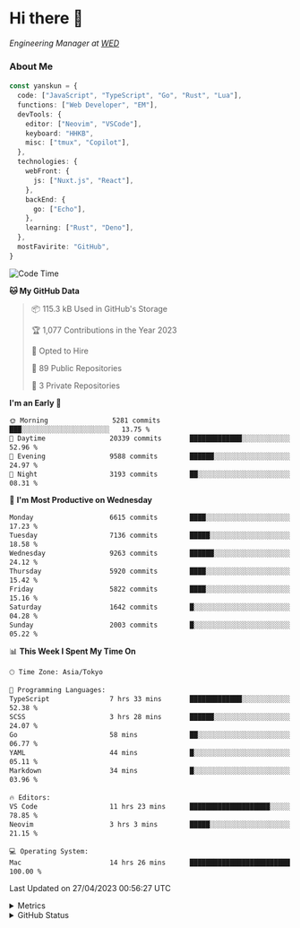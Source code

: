 # Hi there&nbsp;:wave:

<!-- ![Alt text](https://spotify-recently-played-readme.vercel.app/api?user=31kynbuubkiu3r4qh4hjuaglhfay) -->

_Engineering Manager at [WED](https://github.com/wedinc)_

### About Me

```ts
const yanskun = {
  code: ["JavaScript", "TypeScript", "Go", "Rust", "Lua"],
  functions: ["Web Developer", "EM"],
  devTools: {
    editor: ["Neovim", "VSCode"],
    keyboard: "HHKB",
    misc: ["tmux", "Copilot"],
  },
  technologies: {
    webFront: {
      js: ["Nuxt.js", "React"],
    },
    backEnd: {
      go: ["Echo"],
    },
    learning: ["Rust", "Deno"],
  },
  mostFavirite: "GitHub",
}
```

<!--START_SECTION:waka-->
![Code Time](http://img.shields.io/badge/Code%20Time-281%20hrs%2041%20mins-blue)

**🐱 My GitHub Data** 

> 📦 115.3 kB Used in GitHub's Storage 
 > 
> 🏆 1,077 Contributions in the Year 2023
 > 
> 💼 Opted to Hire
 > 
> 📜 89 Public Repositories 
 > 
> 🔑 3 Private Repositories 
 > 
**I'm an Early 🐤** 

```text
🌞 Morning                5281 commits        ███░░░░░░░░░░░░░░░░░░░░░░   13.75 % 
🌆 Daytime                20339 commits       █████████████░░░░░░░░░░░░   52.96 % 
🌃 Evening                9588 commits        ██████░░░░░░░░░░░░░░░░░░░   24.97 % 
🌙 Night                  3193 commits        ██░░░░░░░░░░░░░░░░░░░░░░░   08.31 % 
```
📅 **I'm Most Productive on Wednesday** 

```text
Monday                   6615 commits        ████░░░░░░░░░░░░░░░░░░░░░   17.23 % 
Tuesday                  7136 commits        █████░░░░░░░░░░░░░░░░░░░░   18.58 % 
Wednesday                9263 commits        ██████░░░░░░░░░░░░░░░░░░░   24.12 % 
Thursday                 5920 commits        ████░░░░░░░░░░░░░░░░░░░░░   15.42 % 
Friday                   5822 commits        ████░░░░░░░░░░░░░░░░░░░░░   15.16 % 
Saturday                 1642 commits        █░░░░░░░░░░░░░░░░░░░░░░░░   04.28 % 
Sunday                   2003 commits        █░░░░░░░░░░░░░░░░░░░░░░░░   05.22 % 
```


📊 **This Week I Spent My Time On** 

```text
🕑︎ Time Zone: Asia/Tokyo

💬 Programming Languages: 
TypeScript               7 hrs 33 mins       █████████████░░░░░░░░░░░░   52.38 % 
SCSS                     3 hrs 28 mins       ██████░░░░░░░░░░░░░░░░░░░   24.07 % 
Go                       58 mins             ██░░░░░░░░░░░░░░░░░░░░░░░   06.77 % 
YAML                     44 mins             █░░░░░░░░░░░░░░░░░░░░░░░░   05.11 % 
Markdown                 34 mins             █░░░░░░░░░░░░░░░░░░░░░░░░   03.96 % 

🔥 Editors: 
VS Code                  11 hrs 23 mins      ████████████████████░░░░░   78.85 % 
Neovim                   3 hrs 3 mins        █████░░░░░░░░░░░░░░░░░░░░   21.15 % 

💻 Operating System: 
Mac                      14 hrs 26 mins      █████████████████████████   100.00 % 
```


 Last Updated on 27/04/2023 00:56:27 UTC
<!--END_SECTION:waka-->

<details>
  <summary>Metrics</summary>
  <img src="https://github.com/yanskun/yanskun/blob/main/github-metrics.svg" alt="Metrics">
</details>

<details>
  <summary>GitHub Status</summary>
  <picture>
    <source media="(prefers-color-scheme: dark)" srcset="https://raw.githubusercontent.com/yanskun/yanskun/master/profile-summary-card-output/nord_dark/0-profile-details.svg">
   <img src="https://raw.githubusercontent.com/yanskun/yanskun/master/profile-summary-card-output/default/0-profile-details.svg">
  </picture>
  <br>
  <picture>
    <source media="(prefers-color-scheme: dark)" srcset="https://raw.githubusercontent.com/yanskun/yanskun/master/profile-summary-card-output/nord_dark/1-repos-per-language.svg">
   <img src="https://raw.githubusercontent.com/yanskun/yanskun/master/profile-summary-card-output/default/1-repos-per-language.svg">
  </picture>
  <picture>
    <source media="(prefers-color-scheme: dark)" srcset="https://raw.githubusercontent.com/yanskun/yanskun/master/profile-summary-card-output/nord_dark/2-most-commit-language.svg">
   <img src="https://raw.githubusercontent.com/yanskun/yanskun/master/profile-summary-card-output/default/2-most-commit-language.svg">
  </picture>
  <br>
  <picture>
    <source media="(prefers-color-scheme: dark)" srcset="https://raw.githubusercontent.com/yanskun/yanskun/master/profile-summary-card-output/nord_dark/3-stats.svg">
   <img src="https://raw.githubusercontent.com/yanskun/yanskun/master/profile-summary-card-output/default/3-stats.svg">
  </picture>
  <picture>
    <source media="(prefers-color-scheme: dark)" srcset="https://raw.githubusercontent.com/yanskun/yanskun/master/profile-summary-card-output/nord_dark/4-productive-time.svg">
   <img src="https://raw.githubusercontent.com/yanskun/yanskun/master/profile-summary-card-output/default/4-productive-time.svg">
  </picture>
</details>
